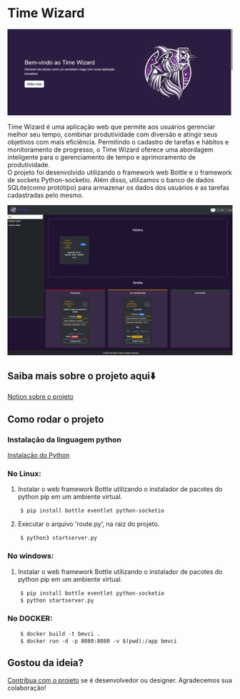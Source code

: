 # Time Wizard
![Time Wizard](https://raw.githubusercontent.com/CODEbugging3000/TimeWizardApp/refs/heads/main/app/static/img/Index-preview.png)

Time Wizard é uma aplicação web que permite aos usuários gerenciar melhor seu tempo, combinar produtividade com diversão e atingir seus objetivos com mais eficiência. Permitindo o cadastro de tarefas e hábitos e monitoramento de progresso, o Time Wizard oferece uma abordagem inteligente para o gerenciamento de tempo e aprimoramento de produtividade.
<br>
O projeto foi desenvolvido utilizando o framework web Bottle e o framework de sockets Python-socketio. Além disso, utilizamos o banco de dados SQLite(como protótipo) para armazenar os dados dos usuários e as tarefas cadastradas pelo mesmo.

![Time Wizard](https://raw.githubusercontent.com/CODEbugging3000/TimeWizardApp/refs/heads/main/app/static/img/Home-preview.jpeg)

## Saiba mais sobre o projeto aqui⬇️
[Notion sobre o projeto](https://giant-captain-22a.notion.site/Time-Wizard-161e9b38400e80d1bf11cf399c9a38ba)
<br>

## Como rodar o projeto
### Instalação da linguagem python
[Instalação do Python](https://www.python.org/downloads/)
### No Linux:
1. Instalar o web framework Bottle utilizando o instalador de pacotes do python pip em um ambiente virtual.
```console
    $ pip install bottle eventlet python-socketio
```
2. Executar o arquivo 'route.py', na raiz do projeto.
```console
    $ python3 startserver.py
```
### No windows:
1. Instalar o web framework Bottle utilizando o instalador de pacotes do python pip em um ambiente virtual.
```console
    $ pip install bottle eventlet python-socketio
    $ python startserver.py
```
### No DOCKER:
```console
    $ docker build -t bmvci .
    $ docker run -d -p 8080:8080 -v $(pwd):/app bmvci
```

## Gostou da ideia?
[Contribua com o projeto](https://github.com/CODEbugging3000/TimeWizardApp) se é desenvolvedor ou designer. Agradecemos sua colaboração!
